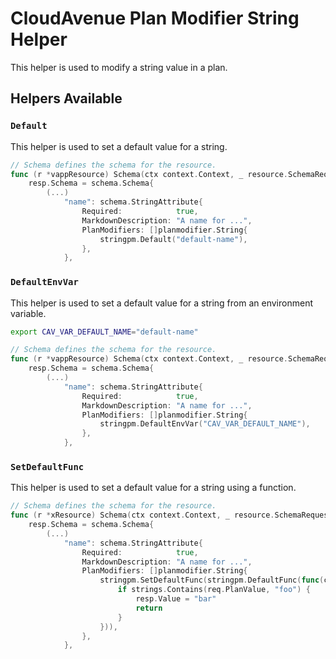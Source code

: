 # CloudAvenue Plan Modifier String Helper

This helper is used to modify a string value in a plan.

## Helpers Available

### `Default`

This helper is used to set a default value for a string.

```go
// Schema defines the schema for the resource.
func (r *vappResource) Schema(ctx context.Context, _ resource.SchemaRequest, resp *resource.SchemaResponse) {
    resp.Schema = schema.Schema{
        (...)
            "name": schema.StringAttribute{
                Required:            true,
                MarkdownDescription: "A name for ...",
                PlanModifiers: []planmodifier.String{
                    stringpm.Default("default-name"),
                },
            },
```

### `DefaultEnvVar`

This helper is used to set a default value for a string from an environment variable.

```sh
export CAV_VAR_DEFAULT_NAME="default-name"
```

```go
// Schema defines the schema for the resource.
func (r *vappResource) Schema(ctx context.Context, _ resource.SchemaRequest, resp *resource.SchemaResponse) {
    resp.Schema = schema.Schema{
        (...)
            "name": schema.StringAttribute{
                Required:            true,
                MarkdownDescription: "A name for ...",
                PlanModifiers: []planmodifier.String{
                    stringpm.DefaultEnvVar("CAV_VAR_DEFAULT_NAME"),
                },
            },
```

### `SetDefaultFunc`

This helper is used to set a default value for a string using a function.

```go
// Schema defines the schema for the resource.
func (r *xResource) Schema(ctx context.Context, _ resource.SchemaRequest, resp *resource.SchemaResponse) {
    resp.Schema = schema.Schema{
        (...)
            "name": schema.StringAttribute{
                Required:            true,
                MarkdownDescription: "A name for ...",
                PlanModifiers: []planmodifier.String{
                    stringpm.SetDefaultFunc(stringpm.DefaultFunc(func(ctx context.Context, req planmodifier.StringRequest, resp *stringpm.DefaultFuncResponse) {
                        if strings.Contains(req.PlanValue, "foo") {
                            resp.Value = "bar"
                            return
                        }
                    })),
                },
            },
```
